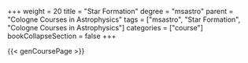 +++
weight = 20
title = "Star Formation"
degree = "msastro"
parent = "Cologne Courses in Astrophysics"
tags = ["msastro", "Star Formation", "Cologne Courses in Astrophysics"]
categories = ["course"]
bookCollapseSection = false
+++

{{< genCoursePage >}}
